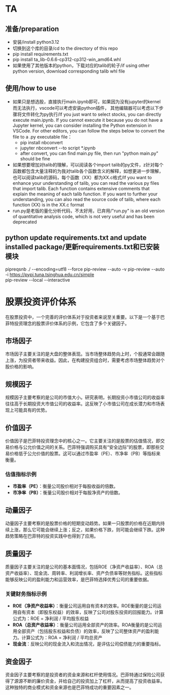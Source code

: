 # TA



## 准备/preparation
- 安装/install python3.12
- 切换到这个库的目录/cd to the directory of this repo
- pip install requirements.txt
- pip install ta_lib-0.6.6-cp312-cp312-win_amd64.whl
- 如果使用了其他版本的python，下载对应的talib的轮子/if using other python version, download corresponding talib whl file

## 使用/how to use
- 如果只是想选股，直接执行main.ipynb即可，如果因为没有jupyter的kernel而无法执行，vscode可以考虑安装python插件， 其他编辑器可以考虑以下步骤将文件转化为py执行/If you just want to select stocks, you can directly execute main.ipynb. If you cannot execute it because you do not have a Jupyter kernel, you can consider installing the Python extension in VSCode. For other editors, you can follow the steps below to convert the file to a .py executable file：
    - pip install nbconvert 
    - jupyter nbconvert --to script *.ipynb
    - after convert, you can find main.py file, then run "python main.py" should be fine
- 如果想要增加对talib的理解，可以阅读各个import talib的py文件，z针对每个函数都包含大量注释的为我对talib各个函数含义的解释，如想更进一步理解， 也可以阅读talib的源码，每个函数（XX）都为XX.c格式/If you want to enhance your understanding of talib, you can read the various py files that import talib. Each function contains extensive comments that explain the meaning of each talib function. If you want to further your understanding, you can also read the source code of talib, where each function (XX) is in the XX.c format
- run.py是老版的量化分析代码，不太好用，已弃用/"run.py" is an old version of quantitative analysis code, which is not very useful and has been deprecated

## python update requirements.txt and update installed package/更新requirements.txt和已安装模块
pipreqsnb ./ --encoding=utf8 --force
pip-review --auto -v 
pip-review --auto -i https://pypi.tuna.tsinghua.edu.cn/simple  
pip-review --local --interactive 


# 股票投资评价体系
 
在股票投资中，一个完善的评价体系对于投资者来说至关重要。以下是一个基于巴菲特投资理念的股票评价体系的示例，它包含了多个关键因子。
 
## 市场因子
 
市场因子主要关注的是大盘的整体表现。当市场整体趋势向上时，个股通常会跟随上涨，为投资者带来收益。因此，在构建投资组合时，需要考虑市场整体趋势对个股价格的影响。
 
## 规模因子
 
规模因子主要考察的是公司的市值大小。研究表明，长期投资小市值公司的收益率往往高于长期投资大市值公司的收益率。这反映了小市值公司在成长潜力和市场表现上可能具有的优势。
 
## 价值因子
 
价值因子是巴菲特投资理念中的核心之一。它主要关注的是股票的估值情况，即交易价格与公允价值之间的关系。巴菲特强调购买具有“安全边际”的股票，即那些交易价格低于公允价值的股票。这可以通过市盈率（PE）、市净率（PB）等指标来衡量。
 
### 估值指标示例
 
- **市盈率（PE）**：衡量公司股价相对于每股收益的倍数。
- **市净率（PB）**：衡量公司股价相对于每股净资产的倍数。
 
## 动量因子
 
动量因子主要考察的是股票价格的短期变动趋势。如果一只股票的价格在近期内持续上涨，那么它可能会继续上涨；反之，如果价格下跌，则可能会继续下跌。这种趋势策略在巴菲特的投资实践中也得到了应用。
 
## 质量因子
 
质量因子主要关注的是公司的基本面情况，包括ROE（净资产收益率）、ROA（总资产收益率）、现金流、周转率、利润增长率、资产负债率等财务指标。这些指标能够反映公司的盈利能力和运营效率，是巴菲特选择优秀公司的重要依据。
 
### 关键财务指标示例
 
- **ROE（净资产收益率）**：衡量公司运用自有资本的效率。ROE衡量的是公司运用自有资本（即股东权益）的效率，反映了公司对股东投资的回报能力。计算公式为：ROE = 净利润 / 平均股东权益
- **ROA（总资产收益率）**：衡量公司运用全部资产的效率。ROA衡量的是公司运用全部资产（包括股东权益和负债）的效率，反映了公司整体资产的盈利能力。计算公式为：ROA = 净利润 / 平均总资产
- **现金流**：反映公司的现金流入和流出情况，是评估公司偿债能力的重要指标。
 
## 资金因子
 
资金因子主要考察的是投资者的资金来源和杠杆使用情况。巴菲特通过保险公司获得了源源不断的廉价资金，并给自己的投资加上了杠杆，从而提高了投资收益率。这种独特的商业模式和资金来源也是巴菲特成功的重要因素之一。
 


